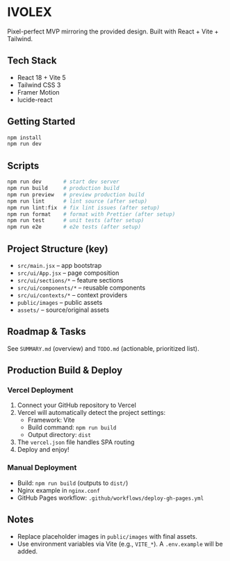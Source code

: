 # IVOLEX
Pixel-perfect MVP mirroring the provided design. Built with React + Vite + Tailwind.

## Tech Stack
- React 18 + Vite 5
- Tailwind CSS 3
- Framer Motion
- lucide-react

## Getting Started
```bash
npm install
npm run dev
```

## Scripts
```bash
npm run dev       # start dev server
npm run build     # production build
npm run preview   # preview production build
npm run lint      # lint source (after setup)
npm run lint:fix  # fix lint issues (after setup)
npm run format    # format with Prettier (after setup)
npm run test      # unit tests (after setup)
npm run e2e       # e2e tests (after setup)
```

## Project Structure (key)
- `src/main.jsx` – app bootstrap
- `src/ui/App.jsx` – page composition
- `src/ui/sections/*` – feature sections
- `src/ui/components/*` – reusable components
- `src/ui/contexts/*` – context providers
- `public/images` – public assets
- `assets/` – source/original assets

## Roadmap & Tasks
See `SUMMARY.md` (overview) and `TODO.md` (actionable, prioritized list).

## Production Build & Deploy

### Vercel Deployment
1. Connect your GitHub repository to Vercel
2. Vercel will automatically detect the project settings:
   - Framework: Vite
   - Build command: `npm run build`
   - Output directory: `dist`
3. The `vercel.json` file handles SPA routing
4. Deploy and enjoy!

### Manual Deployment
- Build: `npm run build` (outputs to `dist/`)
- Nginx example in `nginx.conf`
- GitHub Pages workflow: `.github/workflows/deploy-gh-pages.yml`

## Notes
- Replace placeholder images in `public/images` with final assets.
- Use environment variables via Vite (e.g., `VITE_*`). A `.env.example` will be added.